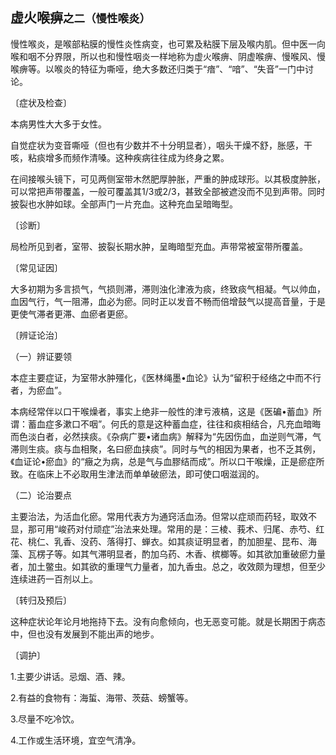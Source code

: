 ## 虚火喉痹<small>之二（慢性喉炎）</small>

慢性喉炎，是喉部粘膜的慢性炎性病变，也可累及粘膜下层及喉内肌。但中医一向喉和咽不分界限，所以也和慢性咽炎一样地称为虚火喉痹、阴虚喉痹、慢喉风、慢喉痹等。以喉炎的特征为嘶哑，绝大多数还归类于“瘖”、“喑”、“失音”一门中讨论。

〔症状及检查〕

本病男性大大多于女性。

自觉症状为变音嘶哑（但也有少数并不十分明显者），咽头干燥不舒，胀感，干咳，粘痰增多而频作清嗓。这种疾病往往成为终身之累。

在间接喉头镜下，可见两侧室带木然肥厚肿胀，严重的肿成球形。以其极度肿胀，可以常把声带覆盖，一般可覆盖其1/3或2/3，甚致全部被遮没而不见到声带。同时披裂也水肿如球。全部声门一片充血。这种充血呈暗晦型。

〔诊断〕

局检所见到者，室带、披裂长期水肿，呈晦暗型充血。声带常被室带所覆盖。

〔常见证因〕

大多初期为多言损气，气损则滞，滞则浊化津液为痰，终致痰气相凝。气以帅血，血因气行，气一阻滞，血必为瘀。同时正以发音不畅而倍增鼓气以提高音量，于是更使气滞者更滞、血瘀者更瘀。

〔辨证论治〕

 （一）辨证要领

本症主要症证，为室带水肿殭化，《医林绳墨•血论》认为“留积于经络之中而不行者，为瘀血”。

本病经常伴以口干喉燥者，事实上绝非一般性的津亏液槁，这是《医碥•蓄血》所谓：蓄血症多漱口不咽”。何氏的意是这种蓄血症，往往和痰相结合，凡充血暗晦而色淡白者，必然挟痰。《杂病广要•诸血病》解释为“先因伤血，血逆则气滞，气滞则生痰。痰与血相聚，名曰瘀血挟痰”。同时与气的相因为果者，也不乏其例，《血证论•瘀血》的“癥之为病，总是气与血膠结而成”。所以口干喉燥，正是瘀症所致。在临床上不必取用生津法而单单破瘀法，即可使口咽滋润的。

（二）论治要点

主要治法，为活血化瘀。常用代表方为通窍活血汤。但常以症顽而药轻，取效不显，那可用“峻药对付顽症”治法来处理。常用的是：三棱、莪术、归尾、赤芍、红花、桃仁、乳香、没药、落得打、蝉衣。如其痰证明显者，酌加胆星、昆布、海藻、瓦楞子等。如其气滞明显者，酌加乌药、木香、槟榔等。如其欲加重破瘀力量者，加土鳖虫。如其欲的重理气力量者，加九香虫。总之，收效颇为理想，但至少连续进药一百剂以上。

〔转归及预后〕

这种症状论年论月地拖持下去。没有向愈倾向，也无恶变可能。就是长期困于病态中，但也没有发展到不能出声的地步。

〔调护〕

1.主要少讲话。忌烟、酒、辣。

2.有益的食物有：海蜇、海带、茨菇、螃蟹等。

3.尽量不吃冷饮。

4.工作或生活环境，宜空气清净。
